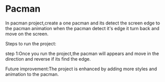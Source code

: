# Pacman

In pacman project,create a one pacman and its detect the screen edge to the pacman animation when the pacman detect it's edge it turn back and move on the screen.

Steps to run the project:

step 1:Once you run the project,the pacman will appears and move in the direction and reverse if its find the edge.

Future improvement:The project is enhanced by adding more styles and animation to the pacman.
